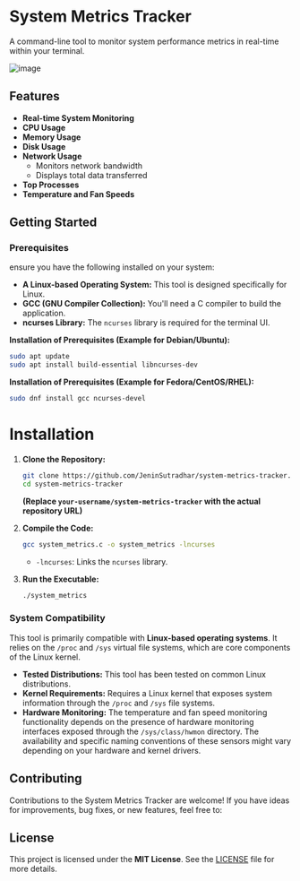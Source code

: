 # System Metrics Tracker

A command-line tool to monitor system performance metrics in real-time within your terminal.

![image](https://github.com/user-attachments/assets/c02ef511-0193-4203-b027-76088e4511d9)

## Features

* **Real-time System Monitoring** 
* **CPU Usage** 
* **Memory Usage** 
* **Disk Usage** 
* **Network Usage**
    * Monitors network bandwidth
    * Displays total data transferred
* **Top Processes** 
* **Temperature and Fan Speeds**

## Getting Started
### Prerequisites
ensure you have the following installed on your system:

* **A Linux-based Operating System:** This tool is designed specifically for Linux.
* **GCC (GNU Compiler Collection):**  You'll need a C compiler to build the application.
* **ncurses Library:** The `ncurses` library is required for the terminal UI.

**Installation of Prerequisites (Example for Debian/Ubuntu):**

```bash
sudo apt update
sudo apt install build-essential libncurses-dev
```

**Installation of Prerequisites (Example for Fedora/CentOS/RHEL):**

```bash
sudo dnf install gcc ncurses-devel
```

# Installation

1. **Clone the Repository:**

   ```bash
   git clone https://github.com/JeninSutradhar/system-metrics-tracker.git
   cd system-metrics-tracker
   ```
   **(Replace `your-username/system-metrics-tracker` with the actual repository URL)**

2. **Compile the Code:**

   ```bash
   gcc system_metrics.c -o system_metrics -lncurses
   ```

   * `-lncurses`: Links the `ncurses` library.

5. **Run the Executable:**

   ```bash
   ./system_metrics
   ```


### System Compatibility

This tool is primarily compatible with **Linux-based operating systems**. It relies on the `/proc` and `/sys` virtual file systems, which are core components of the Linux kernel.

* **Tested Distributions:** This tool has been tested on common Linux distributions.
* **Kernel Requirements:**  Requires a Linux kernel that exposes system information through the `/proc` and `/sys` file systems.
* **Hardware Monitoring:** The temperature and fan speed monitoring functionality depends on the presence of hardware monitoring interfaces exposed through the `/sys/class/hwmon` directory. The availability and specific naming conventions of these sensors might vary depending on your hardware and kernel drivers.

## Contributing

Contributions to the System Metrics Tracker are welcome! If you have ideas for improvements, bug fixes, or new features, feel free to:

## License

This project is licensed under the **MIT License**. See the [LICENSE](LICENSE) file for more details.


